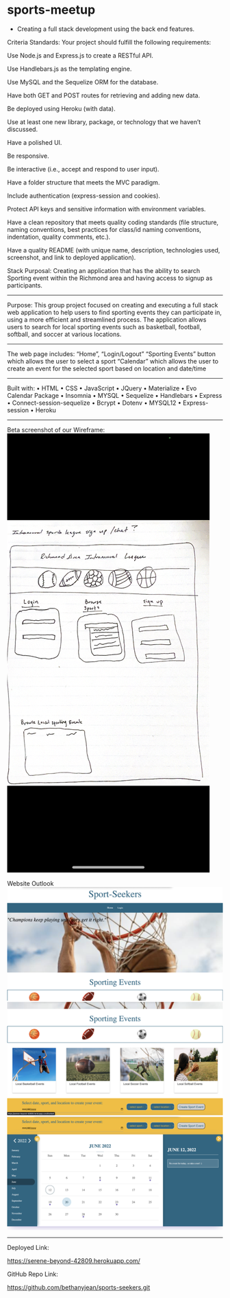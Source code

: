 # sports-meetup

- Creating a full stack development using the back end features. 

Criteria Standards: 
Your project should fulfill the following requirements:

Use Node.js and Express.js to create a RESTful API.

Use Handlebars.js as the templating engine.

Use MySQL and the Sequelize ORM for the database.

Have both GET and POST routes for retrieving and adding new data.

Be deployed using Heroku (with data).

Use at least one new library, package, or technology that we haven’t discussed.

Have a polished UI.

Be responsive.

Be interactive (i.e., accept and respond to user input).

Have a folder structure that meets the MVC paradigm.

Include authentication (express-session and cookies).

Protect API keys and sensitive information with environment variables.

Have a clean repository that meets quality coding standards (file structure, naming conventions, best practices for class/id naming conventions, indentation, quality comments, etc.).

Have a quality README (with unique name, description, technologies used, screenshot, and link to deployed application).

Stack Purposal: Creating an application that has the ability to search Sporting event within the Richmond area and having access to signup as participants.
__________________________________________________________________
Purpose:
This group project focused on creating and executing a full stack web application to help users to find sporting events they can participate in, using a more efficient and streamlined process. The application allows users to search for local sporting events such as basketball, football, softball, and soccer at various locations. 
__________________________________________________________________
The web page includes:
“Home”, “Login/Logout”
“Sporting Events” button which allows the user to select a sport
“Calendar” which allows the user to create an event for the selected sport based on location and date/time
__________________________________________________________________
Built with:
• HTML • CSS • JavaScript • JQuery • Materialize • Evo Calendar Package • Insomnia • MYSQL • Sequelize • Handlebars • Express • Connect-session-sequelize • Bcrypt • Dotenv • MYSQL12 • Express-session • Heroku 
__________________________________________________________________

Beta screenshot of our Wireframe: 
![screenshot](/public/images/Wireframe%20Beta%20.png)

Website Outlook
![screenshot](/public/images/SportSeekersTop.png)
![screenshot](/public/images/SportSeekersMiddle.png)
![screenshot](/public/images/SportSeekersCalendar.png)

__________________________________________________________________

Deployed Link:

https://serene-beyond-42809.herokuapp.com/

GitHub Repo Link: 

https://github.com/bethanyjean/sports-seekers.git  

